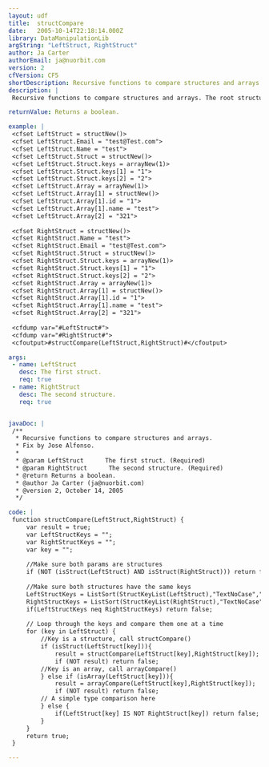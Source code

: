 ```yaml
---
layout: udf
title:  structCompare
date:   2005-10-14T22:18:14.000Z
library: DataManipulationLib
argString: "LeftStruct, RightStruct"
author: Ja Carter
authorEmail: ja@nuorbit.com
version: 2
cfVersion: CF5
shortDescription: Recursive functions to compare structures and arrays.
description: |
 Recursive functions to compare structures and arrays. The root structure or array may contain nested structures and arrays.

returnValue: Returns a boolean.

example: |
 <cfset LeftStruct = structNew()>
 <cfset LeftStruct.Email = "test@Test.com">
 <cfset LeftStruct.Name = "test">
 <cfset LeftStruct.Struct = structNew()>
 <cfset LeftStruct.Struct.keys = arrayNew(1)>
 <cfset LeftStruct.Struct.keys[1] = "1">
 <cfset LeftStruct.Struct.keys[2] = "2">
 <cfset LeftStruct.Array = arrayNew(1)>
 <cfset LeftStruct.Array[1] = structNew()>
 <cfset LeftStruct.Array[1].id = "1">
 <cfset LeftStruct.Array[1].name = "test">
 <cfset LeftStruct.Array[2] = "321">
 
 <cfset RightStruct = structNew()>
 <cfset RightStruct.Name = "test">
 <cfset RightStruct.Email = "test@Test.com">
 <cfset RightStruct.Struct = structNew()>
 <cfset RightStruct.Struct.keys = arrayNew(1)>
 <cfset RightStruct.Struct.keys[1] = "1">
 <cfset RightStruct.Struct.keys[2] = "2">
 <cfset RightStruct.Array = arrayNew(1)>
 <cfset RightStruct.Array[1] = structNew()>
 <cfset RightStruct.Array[1].id = "1">
 <cfset RightStruct.Array[1].name = "test">
 <cfset RightStruct.Array[2] = "321">
 
 <cfdump var="#LeftStruct#">
 <cfdump var="#RightStruct#">
 <cfoutput>#structCompare(LeftStruct,RightStruct)#</cfoutput>

args:
 - name: LeftStruct
   desc: The first struct.
   req: true
 - name: RightStruct
   desc: The second structure.
   req: true


javaDoc: |
 /**
  * Recursive functions to compare structures and arrays.
  * Fix by Jose Alfonso.
  * 
  * @param LeftStruct      The first struct. (Required)
  * @param RightStruct      The second structure. (Required)
  * @return Returns a boolean. 
  * @author Ja Carter (ja@nuorbit.com) 
  * @version 2, October 14, 2005 
  */

code: |
 function structCompare(LeftStruct,RightStruct) {
     var result = true;
     var LeftStructKeys = "";
     var RightStructKeys = "";
     var key = "";
     
     //Make sure both params are structures
     if (NOT (isStruct(LeftStruct) AND isStruct(RightStruct))) return false;
 
     //Make sure both structures have the same keys
     LeftStructKeys = ListSort(StructKeyList(LeftStruct),"TextNoCase","ASC");
     RightStructKeys = ListSort(StructKeyList(RightStruct),"TextNoCase","ASC");
     if(LeftStructKeys neq RightStructKeys) return false;    
     
     // Loop through the keys and compare them one at a time
     for (key in LeftStruct) {
         //Key is a structure, call structCompare()
         if (isStruct(LeftStruct[key])){
             result = structCompare(LeftStruct[key],RightStruct[key]);
             if (NOT result) return false;
         //Key is an array, call arrayCompare()
         } else if (isArray(LeftStruct[key])){
             result = arrayCompare(LeftStruct[key],RightStruct[key]);
             if (NOT result) return false;
         // A simple type comparison here
         } else {
             if(LeftStruct[key] IS NOT RightStruct[key]) return false;
         }
     }
     return true;
 }

---
```



